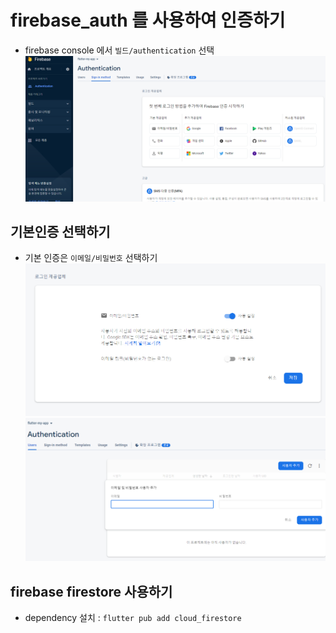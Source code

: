 # firebase_auth 를 사용하여 인증하기

- firebase console 에서 `빌드/authentication` 선택
  ![Alt text](image-2.png)

## 기본인증 선택하기

- 기본 인증은 `이메일/비밀번호` 선택하기
  ![Alt text](image-3.png)
  ![Alt text](image-4.png)

## firebase firestore 사용하기

- dependency 설치 : `flutter pub add cloud_firestore`
